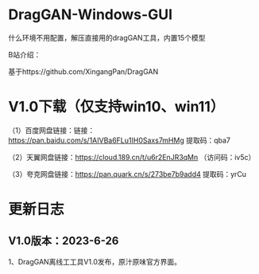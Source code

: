 # DragGAN-Windows-GUI

什么环境不用配置，解压直接用的dragGAN工具，内置15个模型

B站介绍：


基于https://github.com/XingangPan/DragGAN


# V1.0下载（仅支持win10、win11）

（1）百度网盘链接：链接：https://pan.baidu.com/s/1AIVBa6FLu1IH0Saxs7mHMg 提取码：qba7 

（2）天翼网盘链接：https://cloud.189.cn/t/u6r2EnJR3qMn （访问码：iv5c）

（3）夸克网盘链接：https://pan.quark.cn/s/273be7b9add4 提取码：yrCu

# 更新日志
## V1.0版本：2023-6-26

1、DragGAN离线工工具V1.0发布，原汁原味官方界面。
